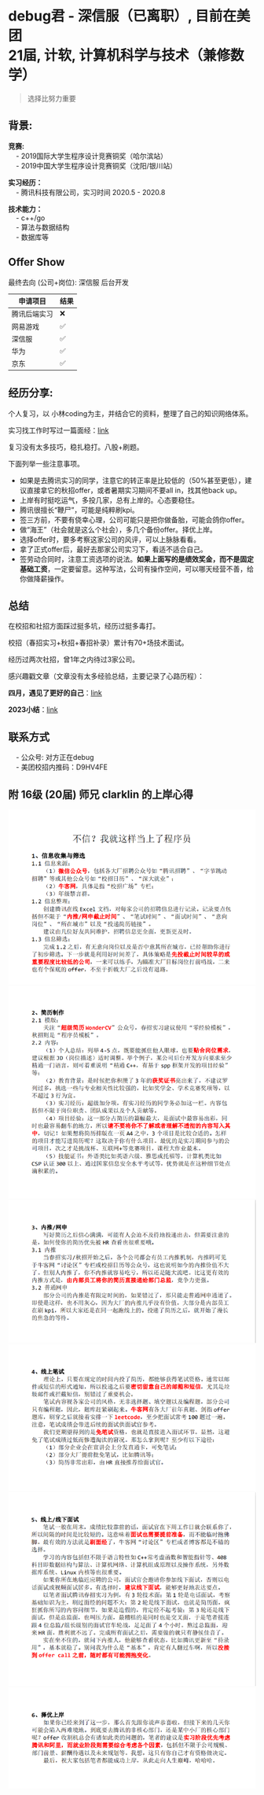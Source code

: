 # debug君 - 深信服（已离职）, 目前在美团<br>21届, 计软, 计算机科学与技术（兼修数学）
> 选择比努力重要<br>

## 背景:

**竞赛:**<br>
&nbsp;&nbsp;&nbsp;&nbsp;- 2019国际大学生程序设计竞赛铜奖（哈尔滨站）<br>
&nbsp;&nbsp;&nbsp;&nbsp;- 2019中国大学生程序设计竞赛铜奖（沈阳/银川站）

**实习经历：**<br>
&nbsp;&nbsp;&nbsp;&nbsp;- 腾讯科技有限公司，实习时间 2020.5 - 2020.8<br>

**技术能力：**<br>
&nbsp;&nbsp;&nbsp;&nbsp;- c++/go<br>
&nbsp;&nbsp;&nbsp;&nbsp;- 算法与数据结构<br>
&nbsp;&nbsp;&nbsp;&nbsp;- 数据库等<br>

## Offer Show
最终去向 (公司+岗位): 深信服 后台开发<br>

|  申请项目   | 结果 |
|  ----  | ----  |
| 腾讯后端实习  | ❌ |
| 网易游戏  | ✅ |
| 深信服  | ✅ |
| 华为  | ✅ |
| 京东  | ✅ |

## 经历分享:
个人复习，以 小林coding为主，并结合它的资料，整理了自己的知识网络体系。

实习找工作时写过一篇面经：[link](https://www.nowcoder.com/discuss/353156335023890432?)

复习没有太多技巧，稳扎稳打。八股+刷题。


下面列举一些注意事项。

 - 如果是去腾讯实习的同学，注意它的转正率是比较低的（50%甚至更低），建议直接拿它的秋招offer，或者暑期实习期间不要all  in，找其他back up。<br>
 - 上岸有时挺吃运气，多投几家，总有上岸的。心态要稳住。<br>
 - 腾讯很擅长“鞭尸”，可能是纯粹刷kpi。<br>
 - 签三方前，不要有侥幸心理，公司可能只是把你做备胎，可能会鸽你offer。<br>
 - 做“海王”（社会就是这么个社会），多几个备份offer。择优上岸。<br>
 - 选择offer时，要多考察这家公司的风评，可以上脉脉看看。<br>
 - 拿了正式offer后，最好去那家公司实习下，看适不适合自己。<br>
 - 签劳动合同时，注意工资选项的说法。**如果上面写的是绩效奖金，而不是固定基础工资**，一定要留意。这种写法，公司有操作空间，可以哪天经营不善，给你做降薪操作。<br>

## 总结
在校招和社招方面踩过挺多坑，经历过挺多毒打。

校招（春招实习+秋招+春招补录）累计有70+场技术面试。

经历过两次社招，曾1年之内待过3家公司。


感兴趣戳文章（文章没有太多经验总结，主要记录了心路历程）：


**四月，遇见了更好的自己**：[link](https://mp.weixin.qq.com/s?__biz=MzkzOTM5MzQyMQ==&mid=2247484125&idx=1&sn=f0a1f3651ac1433520e20fce52d3a34f&chksm=c2f0ea3ff5876329705dd0a7f342a8a2334cbb5638877269d4db3e3664859c2a8824f8c54ce9&scene=21#wechat_redirect)


**2023小结**：[link](https://mp.weixin.qq.com/s?__biz=MzkzOTM5MzQyMQ==&mid=2247485559&idx=1&sn=1b2da68c67ac4c24b3471dcee753e722&chksm=c2f0e095f58769837ff04b840061c2831590366f2b4be93b92f200c270e13789c64979650604&token=619914128&lang=zh_CN#rd)

## 联系方式
&nbsp;&nbsp;&nbsp;&nbsp;- 公众号: 对方正在debug<br>
&nbsp;&nbsp;&nbsp;&nbsp;- 美团校招内推码：D9HV4FE<br>

## 附 16级 (20届) 师兄 clarklin 的上岸心得

![](../files/zehongluo/1.jpg)
![](../files/zehongluo/2.jpg)
![](../files/zehongluo/3.jpg)
![](../files/zehongluo/4.jpg)
![](../files/zehongluo/5.jpg)
![](../files/zehongluo/6.jpg)